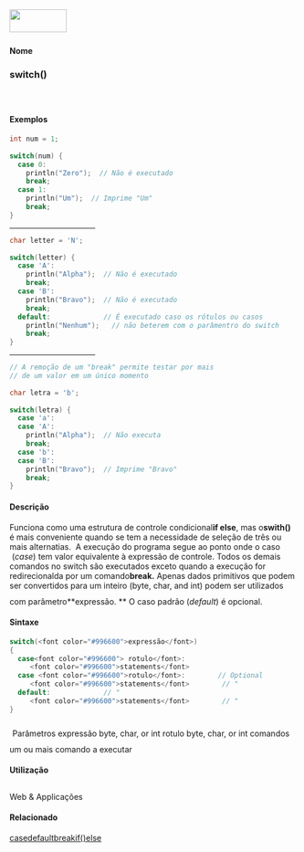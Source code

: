 <img height="40" src="../images/1pix.gif" width="100"/>
<img height="1" src="../images/1pix.gif" width="20"/>
<img height="1" src="../images/1pix.gif" width="555"/>

#### Nome
### switch()
<img height="25" src="../images/1pix.gif" width="1"/>

#### Exemplos

```pde
int num = 1; 
 
switch(num) { 
  case 0: 
    println("Zero");  // Não é executado
    break; 
  case 1: 
    println("Um");  // Imprime "Um" 
    break; 
} 

```
<hr align="left" noshade="noshade" size="1" width="150"/>

```pde
char letter = 'N'; 
 
switch(letter) { 
  case 'A': 
    println("Alpha");  // Não é executado
    break; 
  case 'B': 
    println("Bravo");  // Não é executado 
    break; 
  default:             // É executado caso os rótulos ou casos
    println("Nenhum");   // não beterem com o parâmentro do switch
    break; 
} 

```
<hr align="left" noshade="noshade" size="1" width="150"/>

```pde
// A remoção de um "break" permite testar por mais  
// de um valor em um único momento
 
char letra = 'b'; 
 
switch(letra) { 
  case 'a': 
  case 'A': 
    println("Alpha");  // Não executa 
    break; 
  case 'b': 
  case 'B': 
    println("Bravo");  // Imprime "Bravo" 
    break; 
} 

```

#### Descrição
Funciona como uma estrutura de controle condicional**if else**, mas o**swith()**
é mais conveniente quando se tem a necessidade de
seleção de três ou mais alternatias.  A
execução do programa segue ao ponto onde o caso  (*case*)
tem valor equivalente à expressão de controle. Todos os
demais comandos no switch são executados exceto quando a
execução for redirecionalda por um comando**break.**
Apenas dados primitivos que podem ser convertidos para um inteiro
(byte, char, and int) podem ser utilizados com parâmetro**expressão. ** O caso padrão (*default*) é opcional.
<img height="25" src="../images/1pix.gif" width="1"/>

#### Sintaxe
```pde
switch(<font color="#996600">expressão</font>)
{
  case<font color="#996600"> rotulo</font>: 
     <font color="#996600">statements</font>          
  case <font color="#996600">rotulo</font>:        // Optional
     <font color="#996600">statements</font>        // "
  default:             // "
     <font color="#996600">statements</font>        // "
}

```
<img height="25" src="../images/1pix.gif" width="1"/>
Parâmetros
expressão
byte, char, or int
rotulo
byte, char, or int
comandos
um ou mais comando a executar
<img height="25" src="../images/1pix.gif" width="1"/>

#### Utilização

	
Web & Applicações
<img height="25" src="../images/1pix.gif" width="1"/>

#### Relacionado
[case](case)[default](default)[break](break)[if()](if_)[else](else)
